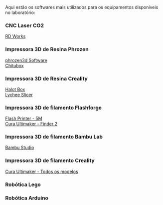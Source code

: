 Aqui estão os softwares mais utilizados para os equipamentos disponíveis no laboratório: <p>
<h3>CNC Laser CO2</h3>

<a href="https://drive.google.com/file/d/1vD8jse0dAchN9Yop_mOlARwFbIYUngA_/view?usp=sharing">RD Works</a>
<h3>Impressora 3D de Resina Phrozen </h3>
<a href="https://drive.google.com/file/d/1_rFgjMM7l_F9nU9fG6cwU8DNhXBwRE40/view?usp=sharing">phrozen3d Software</a>
<br>
<a href="https://drive.google.com/file/d/1TZpaTcs5GzLq4bjsn2JaWhlC0UsR8vh9/view?usp=sharing">Chitubox</a>
<h3>Impressora 3D de Resina Creality </h3>
<a href="https://drive.google.com/file/d/12Z3J_4lbCJogl9Nk5cMQHINPqX7ElvOj/view?usp=sharing">Halot Box</a>
<br>
<a href="https://drive.google.com/file/d/1ApS2FBRoEl_wqDECM5w3dMZjODakmzwe/view?usp=sharing">Lychee Slicer</a>
<p>
<h3>Impressora 3D de filamento Flashforge </h3>
  <a href="https://drive.google.com/file/d/1yMz5H2fKddsKTAfnRxiZnp7W9a290Eto/view?usp=sharing">Flash Printer - 5M</a>
  <br>
  <a href="https://drive.google.com/file/d/1W2k3qG0VuaxStmoiPuUk5iobnVxnxm74/view?usp=sharing">Cura Ultimaker - Finder 2</a>
<p>
<h3>Impressora 3D de filamento Bambu Lab </h3>
  <a href="https://drive.google.com/file/d/1BPG9AxOFxQ5uFC9duR3ILexqb05NNwtL/view?usp=sharing">Bambu Studio</a>
<p>
<h3>Impressora 3D de filamento Creality </h3>
   <a href="https://drive.google.com/file/d/1W2k3qG0VuaxStmoiPuUk5iobnVxnxm74/view?usp=sharing">Cura Ultimaker - Todos os modelos</a>
<p>
<h3>Robótica Lego </h3>
<p>
<h3>Robótica Arduino </h3>

